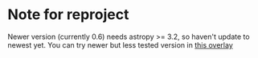 # Note for reproject
Newer version (currently 0.6) needs astropy >= 3.2, so haven't update to newest yet. You can try newer but less tested version in [this overlay](https://github.com/Universebenzene/benzene-testlay/)
